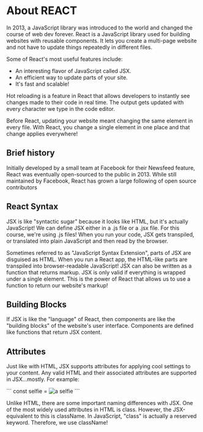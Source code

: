 # About REACT

<p>In 2013, a JavaScript library was introduced to the world and changed the course of web dev forever. React is a JavaScript library used for building websites with reusable components. It lets you create a multi-page website and not have to update things repeatedly in different files.<p>

Some of React's most useful features include:

<ul>
<li>An interesting flavor of JavaScript called JSX.</li>
<li>An efficient way to update parts of your site.</li>
<li>It's fast and scalable!</li>
</ul>

<p> Hot reloading is a feature in React that allows developers to instantly see changes made to their code in real time. The output gets updated with every character we type in the code editor.</p>
<p>Before React, updating your website meant changing the same element in every file. With React, you change a single element in one place and that change applies everywhere!</p>

## Brief history

<p>Initially developed by a small team at Facebook for their Newsfeed feature, React was eventually open-sourced to the public in 2013. While still maintained by Facebook, React has grown a large following of open source contributors</p>

## React Syntax

<p> JSX is like "syntactic sugar" because it looks like HTML, but it's actually JavaScript! We can define JSX either in a .js file or a .jsx file. For this course, we're using .js files! When you run your code, JSX gets transpiled, or translated into plain JavaScript and then read by the browser.</p>

<p> Sometimes referred to as "JavaScript Syntax Extension", parts of JSX are disguised as HTML. When you run a React app, the HTML-like parts are transpiled into browser-readable JavaScript! JSX can also be written as a function that returns markup. JSX is only valid if everything is wrapped under a single element. This is the power of React that allows us to use a function to return our website's markup! </p>

## Building Blocks

<p> If JSX is like the "language" of React, then components are like the "building blocks" of the website's user interface. Components are defined like functions that return JSX content. <p>

## Attributes

<p> Just like with HTML, JSX supports attributes for applying cool settings to your content. Any valid HTML and their associated attributes are supported in JSX…mostly. For example: </p>
``` 
const selfie = <img src="username/camera/recents/today.png" alt="a selfie" />
```

<p>Unlike HTML, there are some important naming differences with JSX. One of the most widely used attributes in HTML is class. However, the JSX-equivalent to this is className. In JavaScript, "class" is actually a reserved keyword. Therefore, we use className! </p>
